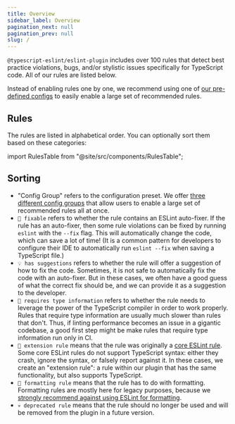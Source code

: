 ```yaml
---
title: Overview
sidebar_label: Overview
pagination_next: null
pagination_prev: null
slug: /
---
```


`@typescript-eslint/eslint-plugin` includes over 100 rules that detect best practice violations, bugs, and/or stylistic issues specifically for TypeScript code. All of our rules are listed below.

Instead of enabling rules one by one, we recommend using one of [our pre-defined configs](/linting/configs) to easily enable a large set of recommended rules.

## Rules

The rules are listed in alphabetical order. You can optionally sort them based on these categories:

import RulesTable from "@site/src/components/RulesTable";

<RulesTable />

## Sorting

- "Config Group" refers to the configuration preset. We offer [three different config groups](/linting/configs) that allow users to enable a large set of recommended rules all at once.
- `🔧 fixable` refers to whether the rule contains an ESLint auto-fixer. If the rule has an auto-fixer, then some rule violations can be fixed by running `eslint` with the `--fix` flag. This will automatically change the code, which can save a lot of time! (It is a common pattern for developers to configure their IDE to automatically run `eslint --fix` when saving a TypeScript file.)
- `💡 has suggestions` refers to whether the rule will offer a suggestion of how to fix the code. Sometimes, it is not safe to automatically fix the code with an auto-fixer. But in these cases, we often have a good guess of what the correct fix should be, and we can provide it as a suggestion to the developer.
- `💭 requires type information` refers to whether the rule needs to leverage the power of the TypeScript compiler in order to work properly. Rules that require type information are usually much slower than rules that don't. Thus, if linting performance becomes an issue in a gigantic codebase, a good first step might be make rules that require type information run only in CI.
- `🧱 extension rule` means that the rule was originally a [core ESLint rule](https://eslint.org/docs/latest/rules/). Some core ESLint rules do not support TypeScript syntax: either they crash, ignore the syntax, or falsely report against it. In these cases, we create an "extension rule": a rule within our plugin that has the same functionality, but also supports TypeScript.
- `📐 formatting rule` means that the rule has to do with formatting. Formatting rules are mostly here for legacy purposes, because we [strongly recommend against using ESLint for formatting](/linting/troubleshooting/formatting).
- `💀 deprecated rule` means that the rule should no longer be used and will be removed from the plugin in a future version.
